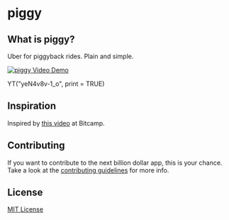 piggy
=====

## What is piggy?
Uber for piggyback rides. Plain and simple.

[![piggy Video Demo](http://img.youtube.com/vi/yeN4v8v-1_o/0.jpg)](https://www.youtube.com/watch?v=yeN4v8v-1_o)

YT("yeN4v8v-1_o", print = TRUE)
## Inspiration
Inspired by [this video](http://youtu.be/ETYHvOOx5BY?t=5s) at Bitcamp.

## Contributing
If you want to contribute to the next billion dollar app, this is your chance. Take a look at the [contributing guidelines](CONTRIBUTING.md) for more info.

## License
[MIT License](LICENSE)
